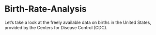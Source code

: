 # Birth-Rate-Analysis

Let’s take a look at the freely available data on births in the United States, provided by the Centers for Disease Control (CDC).
